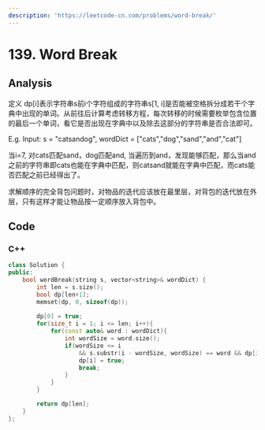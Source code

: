```yaml
---
description: 'https://leetcode-cn.com/problems/word-break/'
---
```


# 139. Word Break

## Analysis

定义 dp\[i\]表示字符串s前i个字符组成的字符串s\[1, i\]是否能被空格拆分成若干个字典中出现的单词。从前往后计算考虑转移方程，每次转移的时候需要枚举包含位置的最后一个单词，看它是否出现在字典中以及除去这部分的字符串是否合法即可。

E.g. Input: s = "catsandog", wordDict = \["cats","dog","sand","and","cat"\]

当i=7, 对cats匹配sand，dog匹配and, 当遍历到and，发现能够匹配，那么当and之前的字符串即cats也能在字典中匹配，则catsand就能在字典中匹配，而cats能否匹配之前已经得出了。

求解顺序的完全背包问题时，对物品的迭代应该放在最里层，对背包的迭代放在外层，只有这样才能让物品按一定顺序放入背包中。

## Code

### C++ 

```cpp
class Solution {
public:
    bool wordBreak(string s, vector<string>& wordDict) {
        int len = s.size();
        bool dp[len+1];
        memset(dp, 0, sizeof(dp));
        
        dp[0] = true;
        for(size_t i = 1; i <= len; i++){
            for(const auto& word : wordDict){
                int wordSize = word.size();
                if(wordSize <= i 
                    && s.substr(i - wordSize, wordSize) == word && dp[i-wordSize]){
                    dp[i] = true;
                    break;
                }
            }
        }

        return dp[len];
    }
};
```


